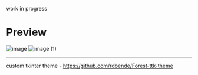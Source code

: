 work in progress

# Preview

![image](https://github.com/Wajktor13/security-camera/assets/76243064/0d7629dc-b4f4-487b-8365-771b6e9fee0f)
![image (1)](https://github.com/Wajktor13/security-camera/assets/76243064/456cb247-3a52-410f-87c6-d8d988d67d3a)

---
custom tkinter theme - https://github.com/rdbende/Forest-ttk-theme
